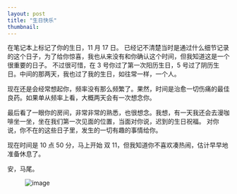 ```yaml
---
layout: post
title: "生日快乐"
thumbnail: 
---
```

在笔记本上标记了你的生日，11 月 17 日。
已经记不清楚当时是通过什么细节记录的这个日子，为了给你惊喜，我也从来没有和你确认这个时间，但我知道这是一个很重要的日子。
不过很可惜，在 3 号你过了第一次阳历生日，5 号过了阴历生日。中间的那两天，我也过了我的生日，如往常一样，一个人。

现在还是会经常想起你，频率没有那么频繁了。果然，时间是治愈一切伤痛的最佳良药。如果单从频率上看，大概两天会有一次想念你。

最后看了一眼你的房间，非常非常的熟悉，也很想念。我想，有一天我还会去漫咖啡坐一坐，坐在我们第一次见面的位置，当面对你说，迟到的生日祝福。
对你说，你不在的这些日子里，发生的一切有趣的事情给你。

现在时间是 10 点 50 分，马上开始 双 11，但我知道你不喜欢凑热闹，估计早早地准备休息了。

安，马尾。

<figure>
    <img src="{{ site.baseurl }}/upload/birthday.jpeg" alt="image">
    <figcaption>
    </figcaption>
</figure>
